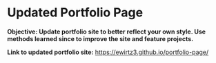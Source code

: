 # Updated Portfolio Page

**Objective: Update portfolio site to better reflect your own style. Use methods learned since to improve the site and feature projects.**

**Link to updated portfolio site:** https://ewirtz3.github.io/portfolio-page/
